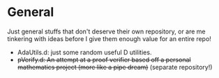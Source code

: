 # General
Just general stuffs that don't deserve their own repository,
or are me tinkering with ideas before I give them enough value for an entire repo!

- AdaUtils.d: just some random useful D utilities. 
- ~~pVerify.d: An attempt at a proof verifier based off a personal mathematics project (more like a pipe dream)~~ (separate repository!)
